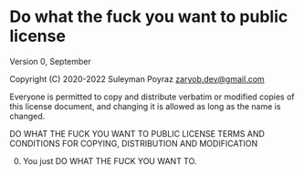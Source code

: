 # Do what the fuck you want to public license

Version 0, September

Copyright (C) 2020-2022 Suleyman Poyraz <zaryob.dev@gmail.com>

Everyone is permitted to copy and distribute verbatim or modified
copies of this license document, and changing it is allowed as long
as the name is changed.

DO WHAT THE FUCK YOU WANT TO PUBLIC LICENSE
TERMS AND CONDITIONS FOR COPYING, DISTRIBUTION AND MODIFICATION

0. You just DO WHAT THE FUCK YOU WANT TO.

